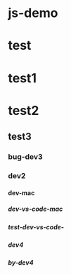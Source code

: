 <!--
 * @Author: xiaohuolong
 * @Date: 2020-06-06 20:46:21
 * @LastEditors: xiaohuolong
 * @LastEditTime: 2020-06-07 00:20:35
 * @FilePath: /js-demo/README.md
--> 
# js-demo
# test
# test1
# test2
## test3
### bug-dev3
### dev2
#### dev-mac
##### dev-vs-code-mac
##### test-dev-vs-code-
##### dev4
##### by-dev4